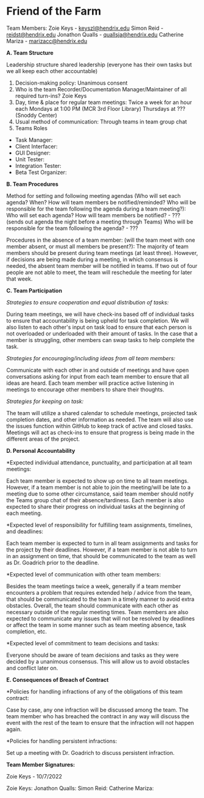 # Friend of the Farm

Team Members:
Zoie Keys - keyszl@hendrix.edu Simon Reid - reidst@hendrix.edu Jonathon Qualls - quallsja@hendrix.edu Catherine Mariza - marizacc@hendrix.edu

**A. Team Structure**

Leadership structure shared leadership (everyone has their own tasks but we all keep each other accountable)
1. Decision-making policy: Unanimous consent
2. Who is the team Recorder/Documentation Manager/Maintainer of all required turn-ins? Zoie Keys
3. Day, time & place for regular team meetings: Twice a week for an hour each
    Mondays at 1:00 PM (MCR 3rd Floor Library)
    Thursdays at ??? (Snoddy Center)
4. Usual method of communication: Through teams in team group chat
5. Teams Roles
- Task Manager:
- Client Interfacer:
- GUI Designer:
- Unit Tester:
- Integration Tester:
- Beta Test Organizer:

**B. Team Procedures**

Method for setting and following meeting agendas (Who will set each agenda? When? How will team members be notified/reminded? Who will be responsible for the team following the agenda during a team meeting?):
Who will set each agenda? How will team members be notified? - ??? (sends out agenda the night before a meeting through Teams)
Who will be responsible for the team following the agenda? - ???

Procedures in the absence of a team member: (will the team meet with one member absent, or must all members be present?): The majority of team members should be present during team meetings (at least three). However, if decisions are being made during a meeting, in which consensus is needed, the absent team member will be notified in teams. If two out of four people are not able to meet, the team will reschedule the meeting for later that week.

**C. Team Participation**

_Strategies to ensure cooperation and equal distribution of tasks:_

During team meetings, we will have check-ins based off of individual tasks to ensure that accountability is being upheld for task completion. We will also listen to each other's input on task load to ensure that each person is not overloaded or underloaded with their amount of tasks. In the case that a member is struggling, other members can swap tasks to help complete the task.

_Strategies for encouraging/including ideas from all team members:_

Communicate with each other in and outside of meetings and have open conversations asking for input from each team member to ensure that all ideas are heard. Each team member will practice active listening in meetings to encourage other members to share their thoughts.

*Strategies for keeping on task:*

The team will utilize a shared calendar to schedule meetings, projected task completion dates, and other information as needed. The team will also use the issues function within GitHub to keep track of active and closed tasks. Meetings will act as check-ins to ensure that progress is being made in the different areas of the project.

**D. Personal Accountability**

*Expected individual attendance, punctuality, and participation at all team meetings:

Each team member is expected to show up on time to all team meetings. However, if a team member is not able to join the meeting/will be late to a meeting due to some other circumstance, said team member should notify the Teams group chat of their absence/tardiness. Each member is also expected to share their progress on individual tasks at the beginning of each meeting.

*Expected level of responsibility for fulfilling team assignments, timelines, and deadlines:

Each team member is expected to turn in all team assignments and tasks for the project by their deadlines. However, if a team member is not able to turn in an assignment on time, that should be communicated to the team as well as Dr. Goadrich prior to the deadline.

*Expected level of communication with other team members:

Besides the team meetings twice a week, generally if a team member encounters a problem that requires extended help / advice from the team, that should be communicated to the team in a timely manner to avoid extra obstacles. Overall, the team should communicate with each other as necessary outside of the regular meeting times. Team members are also expected to communicate any issues that will not be resolved by deadlines or affect the team in some manner such as team meeting absence, task completion, etc.

*Expected level of commitment to team decisions and tasks:

Everyone should be aware of team decisions and tasks as they were decided by a unanimous consensus. This will allow us to avoid obstacles and conflict later on.

**E. Consequences of Breach of Contract**

*Policies for handling infractions of any of the obligations of this team contract:

Case by case, any one infraction will be discussed among the team. The team member who has breached the contract in any way will discuss the event with the rest of the team to ensure that the infraction will not happen again.

*Policies for handling persistent infractions:

Set up a meeting with Dr. Goadrich to discuss persistent infraction.

**Team Member Signatures:**

Zoie Keys - 10/7/2022


Zoie Keys:
Jonathon Qualls:
Simon Reid:
Catherine Mariza:
